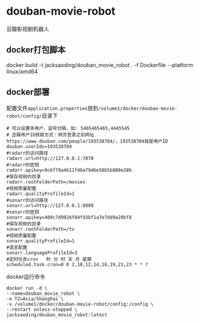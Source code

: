 # douban-movie-robot
 豆瓣影视剧机器人
## docker打包脚本
 docker build -t jacksaoding/douban_movie_robot . -f Dockerfile --platform linux/amd64
## docker部署 

配置文件`application.properties`放到`/volume1/docker/douban-movie-robot/config/`目录下
```
# 可以设置多用户，逗号分隔，如: 5465465465,4445545
# 豆瓣用户ID获取方式：网页登录之后网址https://www.douban.com/people/193538704/，193538704就是用户ID
douban.userIds=193538704
#radarr的访问路径
radarr.url=http://127.0.0.1:7878
#radarr的密钥
radarr.apikey=9c6f79a4b11f4ba79d6e50b5b808e28b
#保存视频的目录
radarr.rootFolderPath=/movies
#视频质量配置
radarr.qualityProfileId=1
#sonarr的访问路径
sonarr.url=http://127.0.0.1:8989
#sonarr的密钥
sonarr.apikey=409c7d9926f84f93bf1a7e7dd9a28bf8
#保存视频的目录
sonarr.rootFolderPath=/tv
#视频质量配置
sonarr.qualityProfileId=1
#语言配置
sonarr.languageProfileId=3
#定时任务cron   秒 分 时 天 月 星期
scheduled.task.cron=0 0 2,10,12,14,16,19,21,23 * * ?
```
docker运行命令
```
docker run -d \
--name=douban_movie_robot \
-e TZ=Asia/Shanghai \
-v /volume1/docker/douban-movie-robot/config:/config \
--restart unless-stopped \
jacksaoding/douban_movie_robot:latest
```